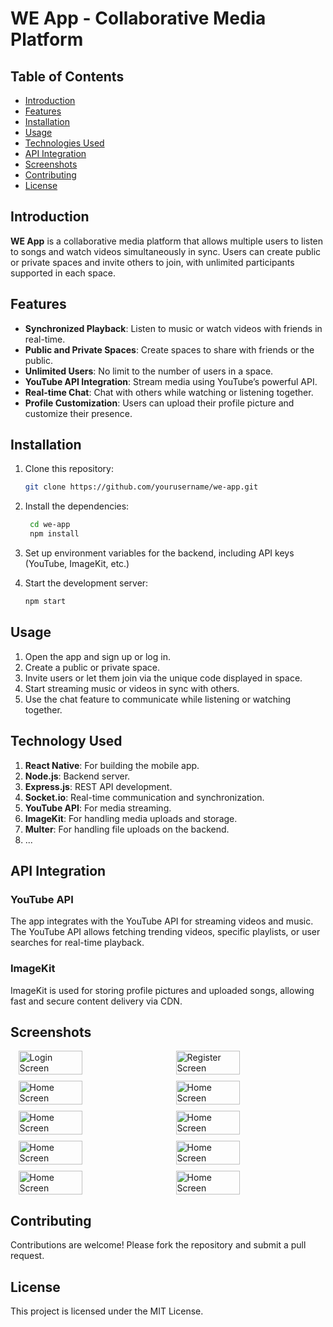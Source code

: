 # WE App - Collaborative Media Platform

## Table of Contents
- [Introduction](#introduction)
- [Features](#features)
- [Installation](#installation)
- [Usage](#usage)
- [Technologies Used](#technologies-used)
- [API Integration](#api-integration)
- [Screenshots](#screenshots)
- [Contributing](#contributing)
- [License](#license)

## Introduction
**WE App** is a collaborative media platform that allows multiple users to listen to songs and watch videos simultaneously in sync. Users can create public or private spaces and invite others to join, with unlimited participants supported in each space.

## Features
- **Synchronized Playback**: Listen to music or watch videos with friends in real-time.
- **Public and Private Spaces**: Create spaces to share with friends or the public.
- **Unlimited Users**: No limit to the number of users in a space.
- **YouTube API Integration**: Stream media using YouTube’s powerful API.
- **Real-time Chat**: Chat with others while watching or listening together.
- **Profile Customization**: Users can upload their profile picture and customize their presence.
  
## Installation
1. Clone this repository:
   ```bash
   git clone https://github.com/yourusername/we-app.git


2. Install the dependencies:
   ```bash
    cd we-app
    npm install

3. Set up environment variables for the backend, including API keys (YouTube, ImageKit, etc.)

4. Start the development server:
    ```bash
    npm start
    ```

## Usage

1. Open the app and sign up or log in.
2. Create a public or private space.
3. Invite users or let them join via the unique code displayed in space.
4. Start streaming music or videos in sync with others.
5. Use the chat feature to communicate while listening or watching together.

## Technology Used

1. **React Native**: For building the mobile app.
2. **Node.js**: Backend server.
3. **Express.js**: REST API development.
4. **Socket.io**: Real-time communication and synchronization.
5. **YouTube API**: For media streaming.
6. **ImageKit**: For handling media uploads and storage.
7. **Multer**: For handling file uploads on the backend.
8. ...


## API Integration
### YouTube API
The app integrates with the YouTube API for streaming videos and music. The YouTube API allows fetching trending videos, specific playlists, or user searches for real-time playback.

### ImageKit
ImageKit is used for storing profile pictures and uploaded songs, allowing fast and secure content delivery via CDN.

## Screenshots
<div style="display:flex; flex-wrap:wrap; width: 100%; justify-content:space-around;row-gap:10px">
    <img src="" alt="Login Screen" style="width:45%">
    <img src="" alt="Register Screen" style="width:45%">
    <img src="https://ik.imagekit.io/d3kzbpbila/thejashari_9FH7ctv7v" alt="Home Screen" style="width:45%">
    <img src="https://ik.imagekit.io/d3kzbpbila/thejashari_GzOsT3p891" alt="Home Screen" style="width:45%">
    <img src="https://ik.imagekit.io/d3kzbpbila/thejashari_wWPq17qZL" alt="Home Screen" style="width:45%">
    <img src="https://ik.imagekit.io/d3kzbpbila/thejashari_KnMK5Nmum" alt="Home Screen" style="width:45%">
    <img src="https://ik.imagekit.io/d3kzbpbila/thejashari_YVSrxyF0U" alt="Home Screen" style="width:45%">
    <img src="https://ik.imagekit.io/d3kzbpbila/thejashari_zNrq7CKPBD" alt="Home Screen" style="width:45%">
    <img src="https://ik.imagekit.io/d3kzbpbila/thejashari_9oemLp_JMl" alt="Home Screen" style="width:45%">
    <img src="https://ik.imagekit.io/d3kzbpbila/thejashari_kEniPymAb" alt="Home Screen" style="width:45%">
</div> 

## Contributing
Contributions are welcome! Please fork the repository and submit a pull request.

## License
This project is licensed under the MIT License.
